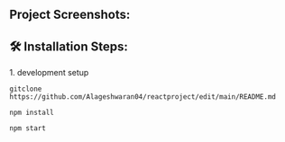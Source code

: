 <h2>Project Screenshots:</h2>



<h2>🛠️ Installation Steps:</h2>

<p>1. development setup</p>

```
gitclone https://github.com/Alageshwaran04/reactproject/edit/main/README.md
```

```
npm install
```

```
npm start
```








